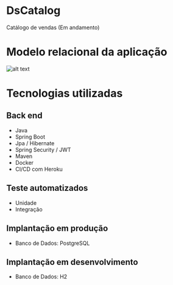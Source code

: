 # DsCatalog
Catálogo de vendas (Em andamento)

# Modelo relacional da aplicação
![alt text](http://github.com/jpdal98/DsCatalog/to/modelo.png)

# Tecnologias utilizadas
## Back end
- Java
- Spring Boot
- Jpa / Hibernate
- Spring Security / JWT
- Maven
- Docker
- CI/CD com Heroku

## Teste automatizados
- Unidade
- Integração

## Implantação em produção
- Banco de Dados: PostgreSQL

## Implantação em desenvolvimento
- Banco de Dados: H2
